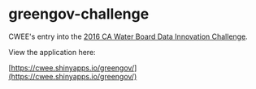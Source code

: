 
# greengov-challenge
CWEE's entry into the [2016 CA Water Board Data Innovation Challenge](http://www.waterboards.ca.gov/resources/data_databases/data_innov_challenge.shtml).

View the application here:

[https://cwee.shinyapps.io/greengov/](https://cwee.shinyapps.io/greengov/)

